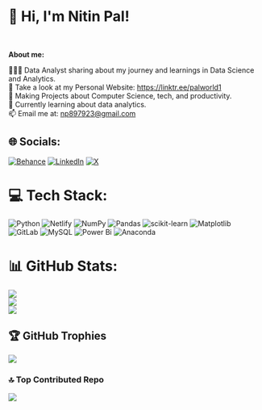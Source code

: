 # 👋 Hi, I'm Nitin Pal!

<br />


**About me:**

👩🏻‍💻 Data Analyst sharing about my journey and learnings in Data Science and Analytics.<br>📝 Take a look at my Personal Website: https://linktr.ee/palworld1<br>🎨 Making Projects about Computer Science, tech, and productivity.<br>💭 Currently learning about data analytics.<br>📫 Email me at: np897923@gmail.com


## 🌐 Socials:
[![Behance](https://img.shields.io/badge/Behance-1769ff?logo=behance&logoColor=white)](https://behance.net/https://linktr.ee/palworld1) [![LinkedIn](https://img.shields.io/badge/LinkedIn-%230077B5.svg?logo=linkedin&logoColor=white)](https://linkedin.com/in/https://www.linkedin.com/in/nitinpal1//) [![X](https://img.shields.io/badge/X-black.svg?logo=X&logoColor=white)](https://x.com/https://x.com/NitinPa93580251) 

# 💻 Tech Stack:
![Python](https://img.shields.io/badge/python-3670A0?style=for-the-badge&logo=python&logoColor=ffdd54) ![Netlify](https://img.shields.io/badge/netlify-%23000000.svg?style=for-the-badge&logo=netlify&logoColor=#00C7B7) ![NumPy](https://img.shields.io/badge/numpy-%23013243.svg?style=for-the-badge&logo=numpy&logoColor=white) ![Pandas](https://img.shields.io/badge/pandas-%23150458.svg?style=for-the-badge&logo=pandas&logoColor=white) ![scikit-learn](https://img.shields.io/badge/scikit--learn-%23F7931E.svg?style=for-the-badge&logo=scikit-learn&logoColor=white) ![Matplotlib](https://img.shields.io/badge/Matplotlib-%23ffffff.svg?style=for-the-badge&logo=Matplotlib&logoColor=black) ![GitLab](https://img.shields.io/badge/gitlab-%23181717.svg?style=for-the-badge&logo=gitlab&logoColor=white) ![MySQL](https://img.shields.io/badge/mysql-4479A1.svg?style=for-the-badge&logo=mysql&logoColor=white) ![Power Bi](https://img.shields.io/badge/power_bi-F2C811?style=for-the-badge&logo=powerbi&logoColor=black) ![Anaconda](https://img.shields.io/badge/Anaconda-%2344A833.svg?style=for-the-badge&logo=anaconda&logoColor=white)
# 📊 GitHub Stats:
![](https://github-readme-stats.vercel.app/api?username=nitinpal90&theme=onedark&hide_border=true&include_all_commits=false&count_private=false)<br/>
![](https://github-readme-streak-stats.herokuapp.com/?user=nitinpal90&theme=onedark&hide_border=true)<br/>
![](https://github-readme-stats.vercel.app/api/top-langs/?username=nitinpal90&theme=onedark&hide_border=true&include_all_commits=false&count_private=false&layout=compact)

## 🏆 GitHub Trophies
![](https://github-profile-trophy.vercel.app/?username=nitinpal90&theme=radical&no-frame=false&no-bg=true&margin-w=4)

### 🔝 Top Contributed Repo
![](https://github-contributor-stats.vercel.app/api?username=nitinpal90&limit=5&theme=dark&combine_all_yearly_contributions=true)

<!-- Proudly created with GPRM ( https://gprm.itsvg.in ) -->
